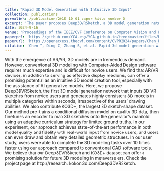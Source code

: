 ```yaml
---
title: "Rapid 3D Model Generation with Intuitive 3D Input"
collection: publications
permalink: /publication/2015-10-01-paper-title-number-3
excerpt: 'The paper proposes Deep3DVRSketch, a 3D model generation network that enables novice users to create high-quality 3D models from 3D VR sketches. It aims to overcome the complexity of traditional CAD software. The method uses AI models and introduces the KO3D+ dataset. Experiments show it is over 10 times faster than conventional CAD tools.'
date: 2024-9-16
venue: 'Proceedings of the IEEE/CVF Conference on Computer Vision and Pattern Recognition(CVPR).'
paperpdf: 'https://github.com/YCA-eng/YCA.github.io/tree/master/files/Rapid_3D_Model_Generation_with_Intuitive_3D_Input.pdf'
paperurl: 'https://openaccess.thecvf.com/content/CVPR2024/papers/Chen_Rapid_3D_Model_Generation_with_Intuitive_3D_Input_CVPR_2024_paper.pdf'
citation: 'Chen T, Ding C, Zhang S, et al. Rapid 3d model generation with intuitive 3d input[C]//Proceedings of the IEEE/CVF Conference on Computer Vision and Pattern Recognition. 2024: 12554-12564.'
---
```


With the emergence of AR/VR, 3D models are in tremendous demand. However, conventional 3D modeling with Computer-Aided Design software requires much expertise and is difficult for novice users. We find that AR/VR devices, in addition to serving as effective display mediums, can offer a promising potential as an intuitive 3D model creation tool, especially with the assistance of AI generative models. Here, we propose Deep3DVRSketch, the first 3D model generation network that inputs 3D VR sketches from novice users and generates highly consistent 3D models in multiple categories within seconds, irrespective of the users’ drawing abilities. We also contribute KO3D+, the largest 3D sketch-shape dataset. Our method pre-trains a conditional diffusion model on quality 3D data, then finetunes an encoder to map 3D sketches onto the generator’s manifold using an adaptive curriculum strategy for limited ground truths. In our experiment, our approach achieves state-of-the-art performance in both model quality and fidelity with real-world input from novice users, and users can even draw and obtain very detailed geometric structures. In our user study, users were able to complete the 3D modeling tasks over 10 times faster using our approach compared to conventional CAD software tools. We believe that our Deep3DVRSketch and KO3D+ dataset can offer a promising solution for future 3D modeling in metaverse era. Check the project page at http://research. kokoni3d.com/Deep3DVRSketch.
